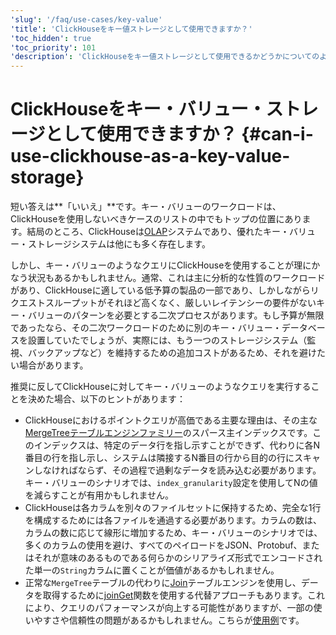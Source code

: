 ```yaml
---
'slug': '/faq/use-cases/key-value'
'title': 'ClickHouseをキー値ストレージとして使用できますか？'
'toc_hidden': true
'toc_priority': 101
'description': 'ClickHouseをキー値ストレージとして使用できるかどうかについてのよくある質問に答えます。'
---
```





# ClickHouseをキー・バリュー・ストレージとして使用できますか？ {#can-i-use-clickhouse-as-a-key-value-storage}

短い答えは**「いいえ」**です。キー・バリューのワークロードは、ClickHouseを使用しないべきケースのリストの中でもトップの位置にあります。結局のところ、ClickHouseは[OLAP](../../faq/general/olap.md)システムであり、優れたキー・バリュー・ストレージシステムは他にも多く存在します。

しかし、キー・バリューのようなクエリにClickHouseを使用することが理にかなう状況もあるかもしれません。通常、これは主に分析的な性質のワークロードがあり、ClickHouseに適している低予算の製品の一部であり、しかしながらリクエストスループットがそれほど高くなく、厳しいレイテンシーの要件がないキー・バリューのパターンを必要とする二次プロセスがあります。もし予算が無限であったなら、その二次ワークロードのために別のキー・バリュー・データベースを設置していたでしょうが、実際には、もう一つのストレージシステム（監視、バックアップなど）を維持するための追加コストがあるため、それを避けたい場合があります。

推奨に反してClickHouseに対してキー・バリューのようなクエリを実行することを決めた場合、以下のヒントがあります：

- ClickHouseにおけるポイントクエリが高価である主要な理由は、その主な[MergeTreeテーブルエンジンファミリー](../..//engines/table-engines/mergetree-family/mergetree.md)のスパース主インデックスです。このインデックスは、特定のデータ行を指し示すことができず、代わりに各N番目の行を指し示し、システムは隣接するN番目の行から目的の行にスキャンしなければならず、その過程で過剰なデータを読み込む必要があります。キー・バリューのシナリオでは、`index_granularity`設定を使用してNの値を減らすことが有用かもしれません。
- ClickHouseは各カラムを別々のファイルセットに保持するため、完全な1行を構成するためには各ファイルを通過する必要があります。カラムの数は、カラムの数に応じて線形に増加するため、キー・バリューのシナリオでは、多くのカラムの使用を避け、すべてのペイロードをJSON、Protobuf、またはそれが意味のあるものである何らかのシリアライズ形式でエンコードされた単一の`String`カラムに置くことが価値があるかもしれません。
- 正常な`MergeTree`テーブルの代わりに[Join](../../engines/table-engines/special/join.md)テーブルエンジンを使用し、データを取得するために[joinGet](../../sql-reference/functions/other-functions.md#joinget)関数を使用する代替アプローチもあります。これにより、クエリのパフォーマンスが向上する可能性がありますが、一部の使いやすさや信頼性の問題があるかもしれません。こちらが[使用例](https://github.com/ClickHouse/ClickHouse/blob/master/tests/queries/0_stateless/00800_versatile_storage_join.sql#L49-L51)です。
